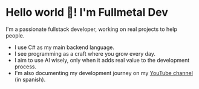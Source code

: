 # Hello world 👋! I'm Fullmetal Dev

I'm a passionate fullstack developer, working on real projects to help people.

- I use C# as my main backend language.
- I see programming as a craft where you grow every day.
- I aim to use AI wisely, only when it adds real value to the development process.
- I'm also documenting my development journey on my [YouTube channel](https://www.youtube.com/@fullmetal_dev) (in spanish).

